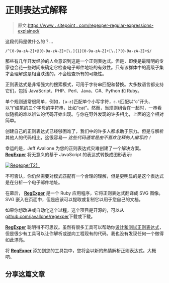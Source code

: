# 正则表达式解释

> 原文:[https://www . sitepoint . com/regexper-regular-expressions-explained/](https://www.sitepoint.com/regexper-regular-expressions-explained/)

这段代码是做什么的？…

```
/^[0-9a-zA-Z]+@[0-9a-zA-Z]+[\.]{1}[0-9a-zA-Z]+[\.]?[0-9a-zA-Z]+$/
```

那些有几年开发经验的人会意识到这是一个正则表达式。但是，即使是最精明的专家也会花一些时间来确定它检查电子邮件地址的有效性。只有该群体中的高级子集才会理解这是相当肤浅的，不会检查所有的可能性。

正则表达式是非常强大的搜索模式，可用于字符串匹配和替换。大多数语言都支持它们，包括 JavaScript、PHP、Perl、Java、C#、Python 和 Ruby。

单个规则通常很简单，例如，`[a-z]`匹配单个小写字符，`c.t`匹配以“c”开头、以“t”结尾的三个字母的字符串，比如“cat”。然而，当规则组合在一起时，一串看似随机的难以辨认的代码开始出现。与你在野外发现的许多相比，上面的这个相对简单。

创建自己的正则表达式已经够困难了，我们中的许多人都求助于原力。但是与解析其他人的代码相比，这很容易— *这些代码通常是由不喜欢注释的人编写的！*

幸运的是，Jeff Avallone 为您的正则表达式灾难创建了一个解决方案。 [**RegExper**](http://www.regexper.com/) 将无意义的基于 JavaScript 的表达式转换成图形表示:

[![Regexper](../Images/19f02cb6758ab13c5ae882f5182a2a61.png)T2】](http://www.regexper.com/#%2F^[0-9a-zA-Z]%2B%40[0-9a-zA-Z]%2B[\.]{1}[0-9a-zA-Z]%2B[\.]%3F[0-9a-zA-Z]%2B%24%2F)

不可否认，你仍然需要对模式匹配有一个合理的理解，但是更明显的是这个表达式是在分析一个电子邮件地址。

在幕后， [**RegExper**](http://www.regexper.com/) 是一个 Ruby 应用程序，它将正则表达式翻译成 SVG 图像。SVG 嵌入在页面中，但是应该可以提取或复制它以用于您自己的文档。

如果你想改进或自动化这个过程，这个项目是开源的，可以从[github.com/javallone/regexper](https://github.com/javallone/regexper)下载或下载。

[**RegExper**](http://www.regexper.com/) 聪明得不可思议。虽然有很多工具可以帮助你[设计和测试正则表达式](http://regex.larsolavtorvik.com/)，但是很少有工具可以让你解析或逆向工程现有的代码。我也没有发现任何一个做得如此漂亮。

将 [**RegExper**](http://www.regexper.com/) 添加到您的工具包中，您将会以新的热情解析正则表达式。大概吧。

## 分享这篇文章